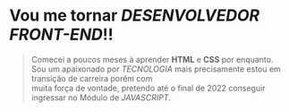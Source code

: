 # Vou me tornar *DESENVOLVEDOR FRONT-END*!!
> Comecei a poucos meses à aprender **HTML** e **CSS** por enquanto. <br/>
> Sou um apaixonado por *TECNOLOGIA* mais precisamente estou em transição de carreira porém com </br>
> muita força de vontade, pretendo até o final de 2022 conseguir ingressar no Módulo de *JAVASCRIPT*.



